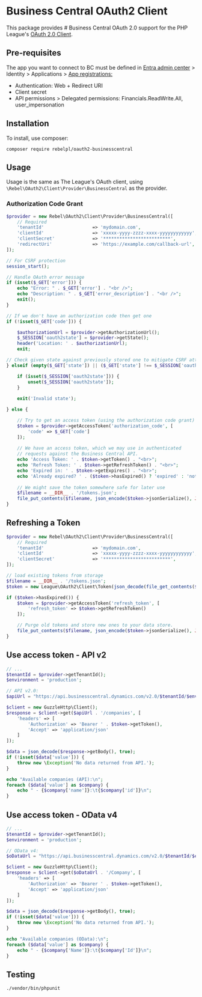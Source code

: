 # Business Central OAuth2 Client

This package provides # Business Central OAuth 2.0 support for the PHP League's [OAuth 2.0 Client](https://github.com/thephpleague/oauth2-client).

## Pre-requisites
The app you want to connect to BC must be defined in [Entra admin center](https://entra.microsoft.com/#home) > Identity > Applications > [App registrations:](https://entra.microsoft.com/#view/Microsoft_AAD_RegisteredApps/ApplicationsListBlade/quickStartType~/null/sourceType/Microsoft_AAD_IAM)
- Authentication: Web + Redirect URI
- Client secret
- API permissions > Delegated permissions: Financials.ReadWrite.All, user_impersonation

## Installation

To install, use composer:

```
composer require rebelpl/oauth2-businesscentral
```

## Usage

Usage is the same as The League's OAuth client, using `\Rebel\OAuth2\Client\Provider\BusinessCentral` as the provider.

### Authorization Code Grant
```php
$provider = new Rebel\OAuth2\Client\Provider\BusinessCentral([
    // Required
    'tenantId'                  => 'mydomain.com',
    'clientId'                  => 'xxxxx-yyyy-zzzz-xxxx-yyyyyyyyyyyy',
    'clientSecret'              => '*************************',
    'redirectUri'               => 'https://example.com/callback-url',
]);

// For CSRF protection
session_start();

// Handle OAuth error message
if (isset($_GET['error'])) {
    echo "Error: " . $_GET['error'] . "<br />";
    echo "Description: " . $_GET['error_description'] . "<br />";
    exit();
}

// If we don't have an authorization code then get one
if (!isset($_GET['code'])) {

    $authorizationUrl = $provider->getAuthorizationUrl();
    $_SESSION['oauth2state'] = $provider->getState();
    header('Location: ' . $authorizationUrl);
    exit;

// Check given state against previously stored one to mitigate CSRF attack
} elseif (empty($_GET['state']) || ($_GET['state'] !== $_SESSION['oauth2state'])) {

    if (isset($_SESSION['oauth2state'])) {
        unset($_SESSION['oauth2state']);
    }
    
    exit('Invalid state');

} else {

    // Try to get an access token (using the authorization code grant)
    $token = $provider->getAccessToken('authorization_code', [
        'code' => $_GET['code']
    ]);
    
    // We have an access token, which we may use in authenticated
    // requests against the Business Central API.
    echo 'Access Token: ' . $token->getToken() . "<br>";
    echo 'Refresh Token: ' . $token->getRefreshToken() . "<br>";
    echo 'Expired in: ' . $token->getExpires() . "<br>";
    echo 'Already expired? ' . ($token->hasExpired() ? 'expired' : 'not expired') . "<br>";
    
    // We might save the token somewhere safe for later use
    $filename = __DIR__ . '/tokens.json';
    file_put_contents($filename, json_encode($token->jsonSerialize(), JSON_PRETTY_PRINT));
}
```

## Refreshing a Token
```php
$provider = new Rebel\OAuth2\Client\Provider\BusinessCentral([
    // Required
    'tenantId'                  => 'mydomain.com',
    'clientId'                  => 'xxxxx-yyyy-zzzz-xxxx-yyyyyyyyyyyy',
    'clientSecret'              => '*************************',
]);

// load existing tokens from storage
$filename = __DIR__ . '/tokens.json';
$token = new League\OAuth2\Client\Token(json_decode(file_get_contents($filename), true));

if ($token->hasExpired()) {
    $token = $provider->getAccessToken('refresh_token', [
        'refresh_token' => $token->getRefreshToken()
    ]);

    // Purge old tokens and store new ones to your data store.
    file_put_contents($filename, json_encode($token->jsonSerialize(), JSON_PRETTY_PRINT));
}
```

## Use access token - API v2
```php
// ...
$tenantId = $provider->getTenantId();
$environment = 'production';

// API v2.0:
$apiUrl = "https://api.businesscentral.dynamics.com/v2.0/$tenantId/$environment/api/v2.0";

$client = new GuzzleHttp\Client();
$response = $client->get($apiUrl . '/companies', [
    'headers' => [
        'Authorization' => 'Bearer ' . $token->getToken(),
        'Accept' => 'application/json'
    ]
]);

$data = json_decode($response->getBody(), true);
if (!isset($data['value'])) {
    throw new \Exception('No data returned from API.');
}

echo "Available companies (API):\n";
foreach ($data['value'] as $company) {
    echo " - {$company['name']}:\t{$company['id']}\n";
}

```

## Use access token - OData v4
```php
// ...
$tenantId = $provider->getTenantId();
$environment = 'production';

// OData v4:
$oDataUrl = "https://api.businesscentral.dynamics.com/v2.0/$tenantId/$environment/ODataV4";

$client = new GuzzleHttp\Client();
$response = $client->get($oDataUrl . '/Company', [
    'headers' => [
        'Authorization' => 'Bearer ' . $token->getToken(),
        'Accept' => 'application/json'
    ]
]);

$data = json_decode($response->getBody(), true);
if (!isset($data['value'])) {
    throw new \Exception('No data returned from API.');
}

echo "Available companies (OData):\n";
foreach ($data['value'] as $company) {
    echo " - {$company['Name']}:\t{$company['Id']}\n";
}
```

## Testing
````
./vendor/bin/phpunit
````